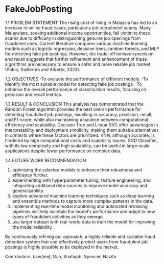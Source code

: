 # FakeJobPosting

1.1 PROBLEM STATEMENT 
The rising cost of living in Malaysia has led to an increase in online fraud cases, particularly job recruitment scams. Many Malaysians, seeking additional income opportunities, fall victim to these scams due to difficulty in distinguishing genuine job openings from fraudulent ones. Current literature compares various machine learning models such as logistic regression, decision trees, random forests, and MLP for detecting fake job postings. However, the trade-off between precision and recall suggests that further refinement and enhancement of these algorithms are necessary to ensure a safer and more reliable job market (Pablo, Guillermo and Alberto, 2023). 

1.2 OBJECTIVES 
-To evaluate the performance of different models. 
-To identify the most suitable model for detecting fake job postings. 
-To enhance the overall performance of classification results, focusing on precision and recall metrics. 

1.3 RESULT & CONCLUSION
This analysis has demonstrated that the Random Forest algorithm provides the best overall performance for detecting fraudulent job postings, excelling in accuracy, precision, recall, and F1-score, while also maintaining a balance between computational efficiency and scalability. Decision Tree and Linear SVC offer advantages in interpretability and deployment simplicity, making them suitable alternatives in contexts where these factors are prioritized. KNN, although accurate, is hindered by high computational costs and scalability issues. SGD Classifier, with its low complexity and high scalability, can be useful in large-scale applications despite lower performance on complex data.

1.4 FUTURE WORK RECOMMENDATION
1. optimizing the selected models to enhance their robustness and efficiency further.
2. experimenting with hyperparameter tuning, feature engineering, and integrating additional data sources to improve model accuracy and generalizability.
3. explore advanced machine learning techniques such as deep learning and ensemble methods to capture more complex patterns in the data.
4. implementing real-time model monitoring and automated retraining pipelines will help maintain the model's performance and adapt to new types of fraudulent activities as they emerge.
5. use larger dataset with real-world data to train the model for improving the model reliability.

By continuously refining our approach, a highly reliable and scalable fraud detection system that can effectively protect users from fraudulent job postings is highly possible to be deployed in the market. 

Contributors: Law(me), Gan, Shafiqah, Spencer, Nazifa
